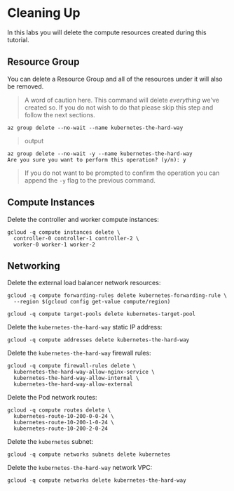 # Cleaning Up

In this labs you will delete the compute resources created during this tutorial.

## Resource Group

You can delete a Resource Group and all of the resources under it will also be removed. 

> A word of caution here. This command will delete _everything_ we've created so. If you do not wish to do that please skip this step and follow the next sections. 

```
az group delete --no-wait --name kubernetes-the-hard-way
```

> output

```
az group delete --no-wait -y --name kubernetes-the-hard-way
Are you sure you want to perform this operation? (y/n): y
```
> If you do not want to be prompted to confirm the operation you can append the `-y` flag to the previous command.

## Compute Instances

Delete the controller and worker compute instances:

```
gcloud -q compute instances delete \
  controller-0 controller-1 controller-2 \
  worker-0 worker-1 worker-2
```

## Networking

Delete the external load balancer network resources:

```
gcloud -q compute forwarding-rules delete kubernetes-forwarding-rule \
  --region $(gcloud config get-value compute/region)
```

```
gcloud -q compute target-pools delete kubernetes-target-pool
```

Delete the `kubernetes-the-hard-way` static IP address:

```
gcloud -q compute addresses delete kubernetes-the-hard-way
```

Delete the `kubernetes-the-hard-way` firewall rules:

```
gcloud -q compute firewall-rules delete \
  kubernetes-the-hard-way-allow-nginx-service \
  kubernetes-the-hard-way-allow-internal \
  kubernetes-the-hard-way-allow-external
```

Delete the Pod network routes:

```
gcloud -q compute routes delete \
  kubernetes-route-10-200-0-0-24 \
  kubernetes-route-10-200-1-0-24 \
  kubernetes-route-10-200-2-0-24
```

Delete the `kubernetes` subnet:

```
gcloud -q compute networks subnets delete kubernetes
```

Delete the `kubernetes-the-hard-way` network VPC:

```
gcloud -q compute networks delete kubernetes-the-hard-way
```
